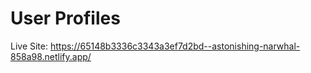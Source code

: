 # User Profiles
Live Site: https://65148b3336c3343a3ef7d2bd--astonishing-narwhal-858a98.netlify.app/
